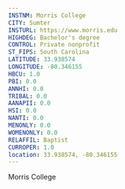 ```yaml
---
INSTNM: Morris College
CITY: Sumter
INSTURL: https://www.morris.edu
HIGHDEG: Bachelor's degree
CONTROL: Private nonprofit
ST_FIPS: South Carolina
LATITUDE: 33.938574
LONGITUDE: -80.346155
HBCU: 1.0
PBI: 0.0
ANNHI: 0.0
TRIBAL: 0.0
AANAPII: 0.0
HSI: 0.0
NANTI: 0.0
MENONLY: 0.0
WOMENONLY: 0.0
RELAFFIL: Baptist
CURROPER: 1.0
location: 33.938574, -80.346155
---
```

Morris College